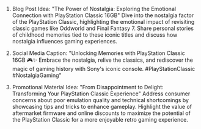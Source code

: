 1. Blog Post Idea: "The Power of Nostalgia: Exploring the Emotional Connection with PlayStation Classic 16GB"
   Dive into the nostalgia factor of the PlayStation Classic, highlighting the emotional impact of revisiting classic games like Oddworld and Final Fantasy 7. Share personal stories of childhood memories tied to these iconic titles and discuss how nostalgia influences gaming experiences.

2. Social Media Caption: "Unlocking Memories with PlayStation Classic 16GB 🎮✨ Embrace the nostalgia, relive the classics, and rediscover the magic of gaming history with Sony's iconic console. #PlayStationClassic #NostalgiaGaming"

3. Promotional Material Idea: "From Disappointment to Delight: Transforming Your PlayStation Classic Experience"
   Address consumer concerns about poor emulation quality and technical shortcomings by showcasing tips and tricks to enhance gameplay. Highlight the value of aftermarket firmware and online discounts to maximize the potential of the PlayStation Classic for a more enjoyable retro gaming experience.